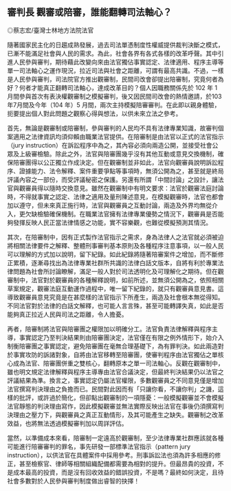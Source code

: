 ## 審判長 觀審或陪審，誰能翻轉司法軸心？

◎蔡志宏/臺灣士林地方法院法官

隨著國家民主化的日趨成熟發展，過去司法單憑制度性權威提供裁判決斷之模式，已漸不能滿足社會與人民的需求。為此，社會各界有各式各樣的改革呼聲。其中引進人民參與審判，期待藉此改變向來由法官獨佔事實認定、法律適用、程序主導等單一司法軸心之運作現況，拉近司法與社會之距離，可謂有最高共識。不過，一樣是人民參與審判，司法院官方推出觀審制，民間司改會卻提出陪審制，究竟何者為好？何者才能真正翻轉司法軸心，達成改革目的？個人因職務關係先於 102 年 1 月間參與首次有表決權觀審制之模擬審判，後又因民間司改會的熱情邀請，於103年7月間及今年（104 年）5 月間，兩次主持模擬陪審審判。在此即以親身體驗，扼要提出個人對此問題之觀察心得與想法，以供未來立法之參考。

首先，無論是觀審制或陪審制，參與審判的人民均不具有法律專業知識，故審判個案適用之法律資訊均須仰賴由職業法官提供。在陪審制是由法官以正式的法官指示（jury instruction）在訴訟程序中為之，其內容必須向兩造公開，並接受社會公眾及上級審檢驗。除此之外，法官與陪審團幾乎沒有其他互動或意見交換機制，確保陪審團得以公正獨立作成決定。但在觀審制並非如此，法官向觀審員說明訴訟程序、證據能力、法令解釋、案件重要爭點等事項時，無須公開為之，甚至就是終局評議內容之一部份，而受評議秘密之保護。另還有所謂「中間討論」之設計，讓法官與觀審員得以隨時交換意見。雖然在觀審制中有明文要求：法官於觀審法庭討論時，不得就事實之認定、法律之適用及量刑陳述意見，在模擬觀審時，法官也都會加以遵守，但未來真正施行時，法官與觀審員之互動討論，兩造及外界均無從介入，更欠缺檢驗確保機制。在職業法官擁有法律專業優勢之情況下，觀審員是否能夠發揮反映人民正當法律情感之功能，實不容樂觀，也難從模擬預測其情況。

其次，在陪審制中，因有正式製作法官指示之需求，身為法律人之法官就必須被迫將相關法律要件之解釋、整體刑事審判基本原則及各種程序注意事項，以一般人民可以理解的方式加以說明，留下紀錄。如此紀錄將隨著陪審案件之增加，而不斷修正累積，逐漸尋找出為法律專業社群所共識的法律白話文版本，自將有利於專業法律問題為社會所討論瞭解，滿足一般人對於司法透明化及可理解化之期待。但在觀審制中，法官對於觀審員的各種解釋說明，如前所述，並無須公開為之，依照相關草案規定，觀審法庭互動運作過程中，唯一留下紀錄的，就只有觀審員意見書。這導致觀審員意見究竟是在甚麼樣的法官指示下所產生，兩造及社會根本無從得知。不同法官對於法律的白話文解釋，也可能人言言殊，甚至可能轉譯失真，如此是否能夠真正拉近人民與司法之距離，令人擔憂。

再者，陪審制將法官與陪審團之權限加以明確分工。法官負責法律解釋與程序主導，事實認定乃至判決結果則由陪審團決定，法官僅在有限之例外情形下，始介入制衡陪審團之事實認定，避免陪審團在毫無合理基礎下，為有罪判決。如此兩造對於事實攻防的訴諸對象，自將由法官移轉至陪審團，使審判程序由法官獨佔之單核心成為法官、陪審團併重之雙核心，翻轉原本之單一司法軸心。反觀在觀審制中，雖也明文規定法律解釋與程序主導專由法官合議決定，但最終判決結果仍以法官之評議結果為準。換言之，事實認定仍屬法官權限，多數觀審員之不同意見僅是增加法官撰寫判決理由之負擔而已。民間對此因而有「只讓你看，不讓你判」之譏，這樣的批評，或許過於簡化，但卻點出觀審制的一項隱憂：一般模擬觀審並不會模擬法官靜態的判決理由寫作，因此模擬觀審並無法實際反映出法官在事後仍須撰寫判決理由之壓力下，與觀審員之真正互動情形，及其可能產生之缺失。觀審制之改革效益，也將無法透過模擬審判加以周詳評估。

當然，以準備成本來看，陪審制一定遠高於觀審制，至少法律專業社群應該就各種可能進行陪審審判的罪名，事先研發一部標準法官指示（pattern jury instruction），以供法官在具體案件中採用參考。刑事訴訟法也須為許多相應的修正，甚至檢察官、律師等相關組織配備都需要為相對的提升。但最昂貴的投資，不是成本最高的投資，而是沒有回收效益的錯誤投資，不是嗎？最終如何決定，且待社會多數對於人民參與審判制度做出睿智的抉擇！
